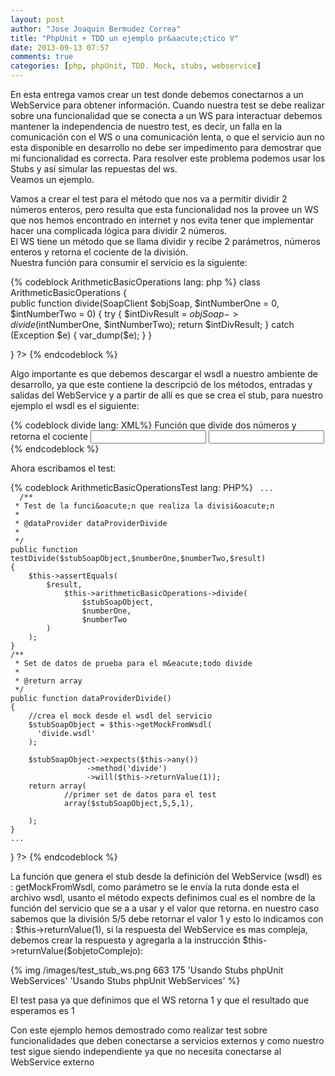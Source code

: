 ```yaml
---
layout: post
author: "Jose Joaquin Bermudez Correa"
title: "PhpUnit + TDD un ejemplo pr&aacute;ctico V"
date: 2013-09-13 07:57
comments: true
categories: [php, phpUnit, TDD. Mock, stubs, webservice]
---
```

<p>
En esta entrega vamos crear un test donde debemos conectarnos a un WebService para obtener informaci&oacute;n.
<!-- more -->
Cuando nuestra test se debe realizar sobre una funcionalidad que se conecta a un WS para interactuar debemos mantener la independencia de nuestro test, es decir, un falla en la comunicaci&oacute;n con el WS o una comunicaci&oacute;n lenta, o que el servicio aun no esta disponible en desarrollo no debe ser impedimento para demostrar que mi funcionalidad es correcta.
Para resolver este problema podemos usar los Stubs y as&iacute; simular las repuestas del ws. <br/>Veamos un ejemplo.
<p>Vamos a crear el test para el m&eacute;todo que nos va a permitir dividir 2 n&uacute;meros enteros, pero resulta que esta funcionalidad nos la provee un WS que nos hemos encontrado en internet y nos evita tener que implementar hacer una complicada l&oacute;gica para dividir 2 n&uacute;meros.<br/>
El WS tiene un m&eacute;todo que se llama dividir y recibe 2 par&aacute;metros, n&uacute;meros enteros y retorna el cociente de la divisi&oacute;n.<br/>
Nuestra funci&oacute;n para consumir el servicio es la siguiente:
</p>
{% codeblock ArithmeticBasicOperations lang: php %}
<?php

class ArithmeticBasicOperations
{        
    public function divide(SoapClient $objSoap, $intNumberOne = 0,
        $intNumberTwo = 0)
    {
        try {
            $intDivResult = $objSoap->divide($intNumberOne, $intNumberTwo);
            return $intDivResult;
        } catch (Exception $e) {
            var_dump($e);
        }
    }

}
?>
{% endcodeblock %}
<p>Algo importante es que debemos descargar el wsdl a nuestro ambiente de desarrollo, ya que este contiene la descripci&oacute; de los m&eacute;todos, entradas y salidas del WebService y a partir de all&iacute; es que se crea el stub, para nuestro ejemplo el wsdl es el siguiente: </p>
{% codeblock divide lang: XML%}
<?xml version="1.0"?>
<definitions xmlns="http://schemas.xmlsoap.org/wsdl/" xmlns:tns="http://localhost/switchWs/index.php" xmlns:soap="http://schemas.xmlsoap.org/wsdl/soap/" xmlns:xsd="http://www.w3.org/2001/XMLSchema" xmlns:soap-enc="http://schemas.xmlsoap.org/soap/encoding/" xmlns:wsdl="http://schemas.xmlsoap.org/wsdl/" name="Service" targetNamespace="http://localhost/switchWs/index.php">
    <types>
        <xsd:schema targetNamespace="http://localhost/switchWs/index.php"/>
    </types>
    <portType name="ServicePort">
        <operation name="divide">
            <documentation>Funci&#xF3;n que divide dos n&#xFA;meros y retorna el cociente</documentation>
            <input message="tns:divideIn"/>
            <output message="tns:divideOut"/>
        </operation>
    </portType>
    <binding name="ServiceBinding" type="tns:ServicePort">
        <soap:binding style="rpc" transport="http://schemas.xmlsoap.org/soap/http"/>
        <operation name="divide">
            <soap:operation soapAction="http://localhost/switchWs/index.php#divide"/>
            <input>
                <soap:body use="encoded" encodingStyle="http://schemas.xmlsoap.org/soap/encoding/" namespace="http://localhost/switchWs/index.php"/>
            </input>
            <output>
                <soap:body use="encoded" encodingStyle="http://schemas.xmlsoap.org/soap/encoding/" namespace="http://localhost/switchWs/index.php"/>
            </output>
        </operation>
    </binding>
    <service name="ServiceService">
        <port name="ServicePort" binding="tns:ServiceBinding">
            <soap:address location="http://localhost/switchWs/index.php"/>
        </port>
    </service>
    <message name="divideIn">
        <part name="intNumberOne" type="xsd:int"/>
        <part name="intNumerTwo" type="xsd:int"/>
    </message>
    <message name="divideOut">
        <part name="return" type="xsd:int"/>
    </message>
</definitions>
{% endcodeblock %}
<p>Ahora escribamos el test:</p>
{% codeblock ArithmeticBasicOperationsTest lang: PHP%}
<?php
include_once dirname(__FILE__) . '/ArithmeticBasicOperations.php';
class ArithmeticBasicOperationsTest extends PHPUnit_Framework_TestCase{
   
     ...
      /**
     * Test de la funci&oacute;n que realiza la divisi&oacute;n
     * 
     * @dataProvider dataProviderDivide
     * 
     */
    public function testDivide($stubSoapObject,$numberOne,$numberTwo,$result)
    {        
        $this->assertEquals(
            $result,            
                $this->arithmeticBasicOperations->divide(
                    $stubSoapObject,
                    $numberOne,
                    $numberTwo
            )
        );
    }
    /**
     * Set de datos de prueba para el m&eacute;todo divide
     * 
     * @return array
     */
    public function dataProviderDivide()
    {
        //crea el mock desde el wsdl del servicio
        $stubSoapObject = $this->getMockFromWsdl(
          'divide.wsdl'
        );       
        
        $stubSoapObject->expects($this->any())
                     ->method('divide')
                     ->will($this->returnValue(1));
        return array(
                //primer set de datos para el test
                array($stubSoapObject,5,5,1),
                      
        );
    }
    ...
}
?>
{% endcodeblock %}
<p> 
La funci&oacute;n que genera el stub desde la definici&oacute;n del WebService (wsdl) es : getMockFromWsdl, como par&aacute;metro se le env&iacute;a la ruta donde esta el archivo wsdl, usanto el m&eacute;todo expects definimos cual es el nombre de la funci&oacute;n del servicio que se a a usar y el valor que retorna. en nuestro caso sabemos que la divisi&oacute;n 5/5 debe retornar el valor 1 y esto lo indicamos con : $this->returnValue(1), si la respuesta del WebService es mas compleja, debemos crear la respuesta y agregarla a la instrucci&oacute;n $this->returnValue($objetoComplejo):
</p>
{% img /images/test_stub_ws.png 663 175 'Usando Stubs phpUnit WebServices' 'Usando Stubs phpUnit WebServices' %}
<p>El test pasa ya que definimos que el WS retorna 1 y que el resultado que esperamos es 1</p>
<p>Con este ejemplo hemos demostrado como realizar test sobre funcionalidades que deben conectarse a servicios externos y como nuestro test sigue siendo independiente ya que no necesita conectarse al WebService externo</p>
